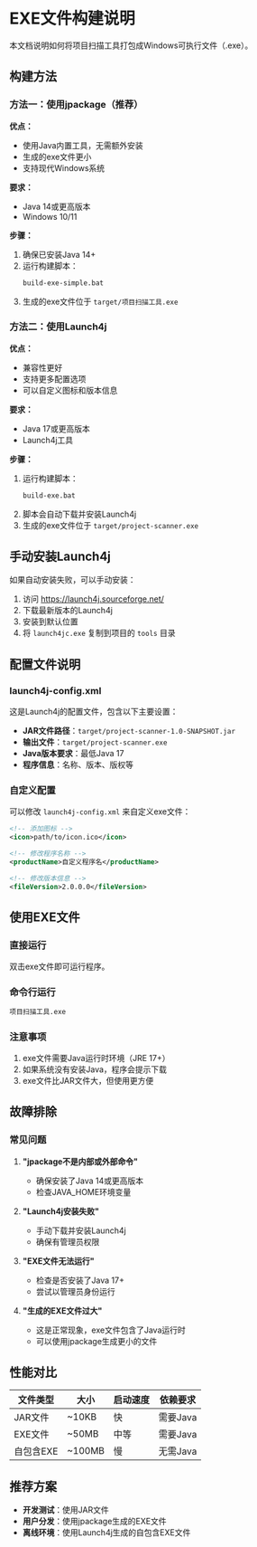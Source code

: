 # EXE文件构建说明

本文档说明如何将项目扫描工具打包成Windows可执行文件（.exe）。

## 构建方法

### 方法一：使用jpackage（推荐）

**优点：**
- 使用Java内置工具，无需额外安装
- 生成的exe文件更小
- 支持现代Windows系统

**要求：**
- Java 14或更高版本
- Windows 10/11

**步骤：**
1. 确保已安装Java 14+
2. 运行构建脚本：
   ```cmd
   build-exe-simple.bat
   ```
3. 生成的exe文件位于 `target/项目扫描工具.exe`

### 方法二：使用Launch4j

**优点：**
- 兼容性更好
- 支持更多配置选项
- 可以自定义图标和版本信息

**要求：**
- Java 17或更高版本
- Launch4j工具

**步骤：**
1. 运行构建脚本：
   ```cmd
   build-exe.bat
   ```
2. 脚本会自动下载并安装Launch4j
3. 生成的exe文件位于 `target/project-scanner.exe`

## 手动安装Launch4j

如果自动安装失败，可以手动安装：

1. 访问 https://launch4j.sourceforge.net/
2. 下载最新版本的Launch4j
3. 安装到默认位置
4. 将 `launch4jc.exe` 复制到项目的 `tools` 目录

## 配置文件说明

### launch4j-config.xml

这是Launch4j的配置文件，包含以下主要设置：

- **JAR文件路径**：`target/project-scanner-1.0-SNAPSHOT.jar`
- **输出文件**：`target/project-scanner.exe`
- **Java版本要求**：最低Java 17
- **程序信息**：名称、版本、版权等

### 自定义配置

可以修改 `launch4j-config.xml` 来自定义exe文件：

```xml
<!-- 添加图标 -->
<icon>path/to/icon.ico</icon>

<!-- 修改程序名称 -->
<productName>自定义程序名</productName>

<!-- 修改版本信息 -->
<fileVersion>2.0.0.0</fileVersion>
```

## 使用EXE文件

### 直接运行
双击exe文件即可运行程序。

### 命令行运行
```cmd
项目扫描工具.exe
```

### 注意事项
1. exe文件需要Java运行时环境（JRE 17+）
2. 如果系统没有安装Java，程序会提示下载
3. exe文件比JAR文件大，但使用更方便

## 故障排除

### 常见问题

1. **"jpackage不是内部或外部命令"**
   - 确保安装了Java 14或更高版本
   - 检查JAVA_HOME环境变量

2. **"Launch4j安装失败"**
   - 手动下载并安装Launch4j
   - 确保有管理员权限

3. **"EXE文件无法运行"**
   - 检查是否安装了Java 17+
   - 尝试以管理员身份运行

4. **"生成的EXE文件过大"**
   - 这是正常现象，exe文件包含了Java运行时
   - 可以使用jpackage生成更小的文件

## 性能对比

| 文件类型 | 大小 | 启动速度 | 依赖要求 |
|---------|------|----------|----------|
| JAR文件 | ~10KB | 快 | 需要Java |
| EXE文件 | ~50MB | 中等 | 需要Java |
| 自包含EXE | ~100MB | 慢 | 无需Java |

## 推荐方案

- **开发测试**：使用JAR文件
- **用户分发**：使用jpackage生成的EXE文件
- **离线环境**：使用Launch4j生成的自包含EXE文件
